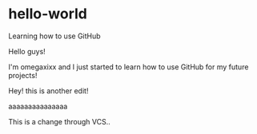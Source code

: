 # hello-world
Learning how to use GitHub

Hello guys! 

I'm omegaxixx and I just started to learn how to use GitHub for my future projects!

Hey! this is another edit!

aaaaaaaaaaaaaaa

This is a change through VCS..
